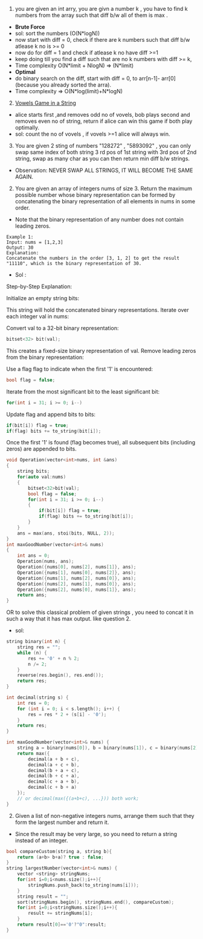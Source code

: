 1. you are given an int arry, you are givn a number k , you have to find k numbers from the array such that diff b/w all of them is max .

- **Brute Force**
- sol: sort the numbers (O(N\*logN))
- now start with diff = 0, check if there are k numbers such that diff b/w atlease k no is >= 0
- now do for diff = 1 and check if atlease k no have diff >=1
- keep doing till you find a diff such that are no k numbers with diff >= k,
- Time complexity O(N\*limit + NlogN) => (N\*limit)
- **Optimal**
- do binary search on the diff, start with diff = 0, to arr[n-1]- arr[0](because you already sorted the arra).
- Time complexity => O(N\*log(limit)+N\*logN)

2. [Vowels Game in a String](https://leetcode.com/problems/vowels-game-in-a-string/description/)

- alice starts first ,and removes odd no of vovels, bob plays second and removes even no of string, return if alice can win this game if both play optimally.
- sol: count the no of vovels , if vovels >=1 alice will always win.

3. You are given 2 sting of numbers "128272" , "5893092" , you can only swap same index of both string 3 rd pos of 1st string with 3rd pos of 2nd string, swap as many char as you can then return min diff b/w strings.

- Observation: NEVER SWAP ALL STRINGS, IT WILL BECOME THE SAME AGAIN.

2. You are given an array of integers nums of size 3. Return the maximum possible number whose binary representation can be formed by concatenating the binary representation of all elements in nums in some order.

- Note that the binary representation of any number does not contain leading zeros.

```
Example 1:
Input: nums = [1,2,3]
Output: 30
Explanation:
Concatenate the numbers in the order [3, 1, 2] to get the result "11110", which is the binary representation of 30.
```

- Sol :

Step-by-Step Explanation:

Initialize an empty string bits:

This string will hold the concatenated binary representations.
Iterate over each integer val in nums:

Convert val to a 32-bit binary representation:

```cpp
bitset<32> bit(val);
```

This creates a fixed-size binary representation of val.
Remove leading zeros from the binary representation:

Use a flag flag to indicate when the first '1' is encountered:

```cpp
bool flag = false;
```

Iterate from the most significant bit to the least significant bit:

```cpp
for(int i = 31; i >= 0; i--)
```

Update flag and append bits to bits:

```cpp
if(bit[i]) flag = true;
if(flag) bits += to_string(bit[i]);
```

Once the first '1' is found (flag becomes true), all subsequent bits (including zeros) are appended to bits.

```cpp
void Operation(vector<int>nums, int &ans)
{
    string bits;
    for(auto val:nums)
    {
        bitset<32>bit(val);
        bool flag = false;
        for(int i = 31; i >= 0; i--)
        {
            if(bit[i]) flag = true;
            if(flag) bits += to_string(bit[i]);
        }
    }
    ans = max(ans, stoi(bits, NULL, 2));
}
int maxGoodNumber(vector<int>& nums)
{
    int ans = 0;
    Operation(nums, ans);
    Operation({nums[0], nums[2], nums[1]}, ans);
    Operation({nums[1], nums[0], nums[2]}, ans);
    Operation({nums[1], nums[2], nums[0]}, ans);
    Operation({nums[2], nums[1], nums[0]}, ans);
    Operation({nums[2], nums[0], nums[1]}, ans);
    return ans;
}
```

OR to solve this classical problem of given strings , you need to concat it in such a way that it has max output. like question 2.

- sol:

```cpp
string binary(int n) {
    string res = "";
    while (n) {
        res += '0' + n % 2;
        n /= 2;
    }
    reverse(res.begin(), res.end());
    return res;
}

int decimal(string s) {
    int res = 0;
    for (int i = 0; i < s.length(); i++) {
        res = res * 2 + (s[i] - '0');
    }
    return res;
}

int maxGoodNumber(vector<int>& nums) {
    string a = binary(nums[0]), b = binary(nums[1]), c = binary(nums[2]);
    return max({
        decimal(a + b + c),
        decimal(a + c + b),
        decimal(b + a + c),
        decimal(b + c + a),
        decimal(c + a + b),
        decimal(c + b + a)
    });
    // or decimal(max({(a+b+c), ...})) both work;
}
```

2. Given a list of non-negative integers nums, arrange them such that they form the largest number and return it.

- Since the result may be very large, so you need to return a string instead of an integer.

```cpp
bool compareCustom(string a, string b){
    return (a+b> b+a)? true : false;
}
string largestNumber(vector<int>& nums) {
    vector <string> stringNums;
    for(int i=0;i<nums.size();i++){
        stringNums.push_back(to_string(nums[i]));
    }
    string result = "";
    sort(stringNums.begin(), stringNums.end(), compareCustom);
    for(int i=0;i<stringNums.size();i++){
        result += stringNums[i];
    }
    return result[0]=='0'?"0":result;
}
```
